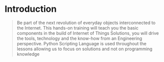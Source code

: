 Introduction
==

> Be part of the next revolution of everyday objects interconnected to the Internet. This hands-on training will teach you the basic components in the build of Internet of Things Solutions, you will drive the tools, technology and the know-how from an Engineering perspective. Python Scripting Language is used throughout the lessons allowing us to focus on solutions and not on programming knowledge
